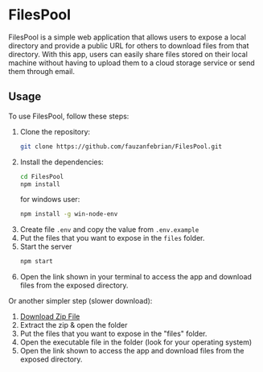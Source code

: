 # FilesPool

FilesPool is a simple web application that allows users to expose a local directory and provide a public URL for others
to download files from that directory. With this app, users can easily share files stored on their local machine without
having to upload them to a cloud storage service or send them through email.

## Usage

To use FilesPool, follow these steps:

1. Clone the repository:
    ```bash
    git clone https://github.com/fauzanfebrian/FilesPool.git
    ```
2. Install the dependencies:
    ```bash
    cd FilesPool
    npm install
    ```
    for windows user:
    ```bash
    npm install -g win-node-env
    ```
3. Create file `.env` and copy the value from `.env.example`
4. Put the files that you want to expose in the `files` folder.
5. Start the server
    ```bash
    npm start
    ```
6. Open the link shown in your terminal to access the app and download files from the exposed directory.

Or another simpler step (slower download):

1. [Download Zip File](https://github.com/fauzanfebrian/FilesPool/archive/refs/heads/executable.zip)
2. Extract the zip & open the folder
3. Put the files that you want to expose in the "files" folder.
4. Open the executable file in the folder (look for your operating system)
5. Open the link shown to access the app and download files from the exposed directory.
